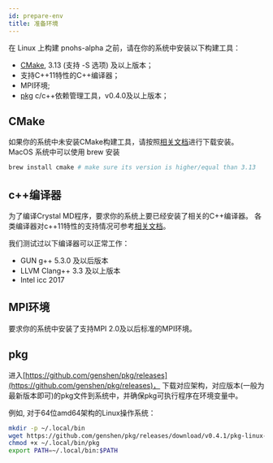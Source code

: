 ```yaml
---
id: prepare-env
title: 准备环境
---
```


在 Linux 上构建 pnohs-alpha 之前，请在你的系统中安装以下构建工具：

- [CMake](http://cmake.org/), 3.13 (支持 -S 选项) 及以上版本；
- 支持C++11特性的C++编译器；
- MPI环境;
- [pkg](https://github.com/genshen/pkg) c/c++依赖管理工具，v0.4.0及以上版本；

## CMake
如果你的系统中未安装CMake构建工具，请按照[相关文档](https://cmake.org/)进行下载安装。  
MacOS 系统中可以使用 brew 安装
```bash
brew install cmake # make sure its version is higher/equal than 3.13
```

## c++编译器
为了编译Crystal MD程序，要求你的系统上要已经安装了相关的C++编译器。
各类编译器对c++11特性的支持情况可参考[相关文档](http://zh.cppreference.com/w/cpp/compiler_support#cpp11})。

我们测试过以下编译器可以正常工作：
- GUN g++ 5.3.0 及以后版本
- LLVM Clang++ 3.3 及以上版本
- Intel icc 2017

## MPI环境
要求你的系统中安装了支持MPI 2.0及以后标准的MPI环境。

## pkg
进入[https://github.com/genshen/pkg/releases](https://github.com/genshen/pkg/releases)，
下载对应架构，对应版本(一般为最新版本即可)的pkg文件到系统中，并确保pkg可执行程序在环境变量中。

例如, 对于64位amd64架构的Linux操作系统：
```bash
mkdir -p ~/.local/bin
wget https://github.com/genshen/pkg/releases/download/v0.4.1/pkg-linux-amd64 -O ~/.local/bin/pkg
chmod +x ~/.local/bin/pkg
export PATH=~/.local/bin:$PATH
```
